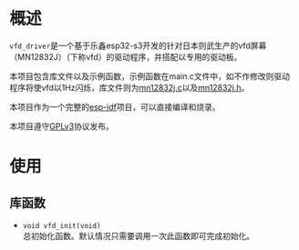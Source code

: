 # 概述
``vfd_driver``是一个基于乐鑫esp32-s3开发的针对日本则武生产的vfd屏幕（MN12832J）（下称vfd）的驱动程序，并搭配以专用的驱动板。

本项目包含库文件以及示例函数，示例函数在main.c文件中，如不作修改则驱动程序将使vfd以1Hz闪烁，库文件则为[mn12832j.c](./main/mn12832j.c)以及[mn12832j.h](./main/mn12832j.h)。

本项目作为一个完整的[esp-idf](https://github.com/espressif/esp-idf)项目，可以直接编译和烧录。

本项目遵守[GPLv3](./LICENSE)协议发布。

# 使用

## 库函数
- ``void vfd_init(void)``  
  总初始化函数。默认情况只需要调用一次此函数即可完成初始化。  
